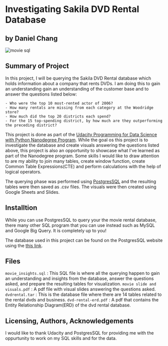 # Investigating Sakila DVD Rental Database
## by Daniel Chang

![movie sql](https://user-images.githubusercontent.com/92649864/160714167-1ed61085-4bf9-4178-9ea7-291ee3943bcb.jpg)

## Summary of Project
In this project, I will be querying the Sakila DVD Rental database which holds information about a company that rents DVDs. I am doing this to gain an understanding gain an understanding of the customer base and to answer the questions listed below:
~~~~~
- Who were the top 10 most-rented actor of 2006?
- How many rentals are missing from each category at the Woodridge store?
- How much did the top 20 districts each spend?
- For the 15 top-spending district, by how much are they outperforming the preceding district?
~~~~~
This project is done as part of the [Udacity Programming for Data Science with Python Nanodegree Program](https://www.udacity.com/course/programming-for-data-science-nanodegree--nd104). While the goal os this project is to investigate the database and create visuals answering the questions listed above, this project is also an opportunity to showcase what I've learned as part of the Nanodegree program. Some skills I would like to draw attention to are my ability to join many tables, create window function, create Common Table Expressions(CTE) and perform calculations with the help of logical operators.

The querying phase was performed using [PostgresSQL](https://www.postgresql.org/) and the resulting tables were then saved as .csv files. The visuals were then created using Google Sheets and Slides.

## Installtion
While you can use PostgresSQL to query your the movie rental database, there many other SQL program that you can use instead such as MySQL and Google Big Query. It is completely up to you!

The database used in this project can be found on the PostgresSQL website using the [this link](https://www.postgresqltutorial.com/load-postgresql-sample-database/).

## Files
`movie_insights.sql` : This SQL file is where all the querying happen to gain an understanding and insights from the database, answer the questions asked, and prepare the resulting tables for visualization.
`movie slide and visuals.pdf` : A pdf file with visual slides answering the questions asked.
`dvdrental.tar` : This is the database file where there are 14 tables related to the rental dvds and business.
`dvd-rental-erd.pdf` : A pdf that contains the Entity Relationship Diagram(ERD) of the dvd rental database.

## Licensing, Authors, Acknowledgements
I would like to thank Udacity and PostgresSQL for providing me with the oppurtunity to work on my SQL skills and for the data.
